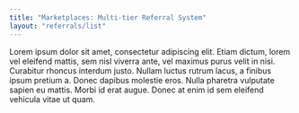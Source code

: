 ```yaml
---
title: "Marketplaces: Multi-tier Referral System"
layout: "referrals/list"
---
```

 Lorem ipsum dolor sit amet, consectetur adipiscing elit. Etiam dictum, lorem vel eleifend mattis, sem nisl viverra ante, vel maximus purus velit in nisi. Curabitur rhoncus interdum justo. Nullam luctus rutrum lacus, a finibus ipsum pretium a. Donec dapibus molestie eros. Nulla pharetra vulputate sapien eu mattis. Morbi id erat augue. Donec at enim id sem eleifend vehicula vitae ut quam.